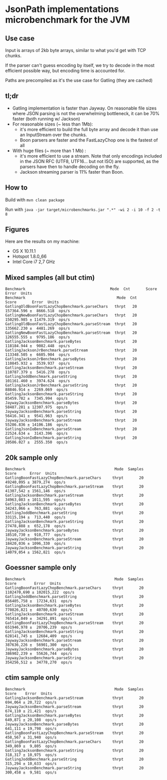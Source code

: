 # JsonPath implementations microbenchmark for the JVM

## Use case

Input is arrays of 2kb byte arrays, similar to what you'd get with TCP chunks.

If the parser can't guess encoding by itself, we try to decode in the most efficient possible way, but encoding time is accounted for.

Paths are precompiled as it's the use case for Gatling (they are cached)

## tl;dr

* Gatling implementation is faster than Jayway. On reasonable file sizes where JSON parsing is not the overwhelming bottleneck, it can be 70% faster (both running w/ Jackson)
* For reasonable sizes (~ less than 1Mb):
  * it's more efficient to build the full byte array and decode it than use an InputStream over the chunks.
  * Boon parsers are faster and the FastLazyChop one is the fastest of all
* With huge files (~ more than 1 Mb) :
  * it's more efficient to use a stream. Note that only encodings included in the JSON RFC (UTF8, UTF16... but not ISO) are supported, as the parsers have then to handle decoding on the fly.
  * Jackson streaming parser is 11% faster than Boon.

## How to

Build with `mvn clean package`

Run with `java -jar target/microbenchmarks.jar ".*" -wi 2 -i 10 -f 2 -t 8`

## Figures

Here are the results on my machine:

* OS X 10.11.1
* Hotspot 1.8.0_66
* Intel Core i7 2,7 GHz

## Mixed samples (all but ctim)

```
Benchmark                                      Mode  Cnt       Score       Error  Units
Benchmark                                         Mode  Cnt       Score       Error  Units
GatlingOldBoonFastLazyChopBenchmark.parseChars   thrpt   20  157364.596 ±  8666.518  ops/s
GatlingNewBoonFastLazyChopBenchmark.parseChars   thrpt   20  150295.985 ± 11479.319  ops/s
GatlingOldBoonFastLazyChopBenchmark.parseStream  thrpt   20  135662.230 ±  4481.269  ops/s
GatlingNewBoonFastLazyChopBenchmark.parseStream  thrpt   20  126555.555 ±  9795.186  ops/s
GatlingJacksonBenchmark.parseBytes               thrpt   20  118184.944 ±  9082.448  ops/s
GatlingJacksonJrBenchmark.parseStream            thrpt   20  113348.505 ±  6605.904  ops/s
GatlingJacksonJrBenchmark.parseBytes             thrpt   20  110845.932 ±  3539.937  ops/s
GatlingJacksonBenchmark.parseStream              thrpt   20  110787.379 ±  5416.278  ops/s
GatlingJoddBenchmark.parseString                 thrpt   20  101161.460 ±  3974.624  ops/s
GatlingJacksonJrBenchmark.parseString            thrpt   20   88846.914 ±  2269.069  ops/s
GatlingJacksonBenchmark.parseString              thrpt   20   85459.782 ±  7345.994  ops/s
JaywayJacksonBenchmark.parseBytes                thrpt   20   58487.281 ± 12307.975  ops/s
JaywayJacksonBenchmark.parseString               thrpt   20   56416.341 ±  9541.963  ops/s
JaywayJacksonBenchmark.parseStream               thrpt   20   55286.836 ± 14106.186  ops/s
GatlingJsonIoBenchmark.parseStream               thrpt   20   22524.634 ±  3143.396  ops/s
GatlingJsonIoBenchmark.parseString               thrpt   20   20586.027 ±  2555.350  ops/s
```

## 20k sample only

```
Benchmark                                        Mode  Samples      Score      Error  Units
GatlingBoonFastLazyChopBenchmark.parseChars     thrpt       20  49240,095 ± 3879,274  ops/s
GatlingBoonFastLazyChopBenchmark.parseStream    thrpt       20  41307,542 ± 1561,146  ops/s
GatlingJacksonBenchmark.parseStream             thrpt       20  34963,083 ± 1011,595  ops/s
GatlingJacksonBenchmark.parseBytes              thrpt       20  34243,066 ±  763,881  ops/s
GatlingJoddBenchmark.parseString                thrpt       20  33115,194 ±  713,440  ops/s
GatlingJacksonBenchmark.parseString             thrpt       20  27478,888 ±  652,178  ops/s
JaywayJacksonBenchmark.parseBytes               thrpt       20  18510,730 ±  910,777  ops/s
JaywayJacksonBenchmark.parseStream              thrpt       20  18420,036 ± 1096,330  ops/s
JaywayJacksonBenchmark.parseString              thrpt       20  14079,054 ± 1562,821  ops/s
```

## Goessner sample only

```
Benchmark                                        Mode  Samples        Score        Error  Units
GatlingBoonFastLazyChopBenchmark.parseChars     thrpt       20  1102470,690 ± 102015,222  ops/s
GatlingJoddBenchmark.parseString                thrpt       20   856405,758 ±  17234,631  ops/s
GatlingJacksonBenchmark.parseBytes              thrpt       20   770826,821 ±  40780,630  ops/s
GatlingJacksonBenchmark.parseStream             thrpt       20   765414,049 ±  34291,891  ops/s
GatlingBoonFastLazyChopBenchmark.parseStream    thrpt       20   651946,978 ±  20706,239  ops/s
GatlingJacksonBenchmark.parseString             thrpt       20   628141,745 ±  12684,409  ops/s
JaywayJacksonBenchmark.parseStream              thrpt       20   387636,226 ±  56901,300  ops/s
JaywayJacksonBenchmark.parseBytes               thrpt       20   386902,239 ±  55626,744  ops/s
JaywayJacksonBenchmark.parseString              thrpt       20   354256,512 ±  34778,270  ops/s
```

## ctim sample only

```
Benchmark                                        Mode  Samples    Score    Error  Units
GatlingJacksonBenchmark.parseStream             thrpt       20  694,064 ± 20,722  ops/s
JaywayJacksonBenchmark.parseStream              thrpt       20  674,110 ± 21,421  ops/s
GatlingJacksonBenchmark.parseBytes              thrpt       20  649,871 ± 20,108  ops/s
JaywayJacksonBenchmark.parseBytes               thrpt       20  641,111 ± 19,798  ops/s
GatlingBoonFastLazyChopBenchmark.parseStream    thrpt       20  458,567 ± 31,940  ops/s
GatlingBoonFastLazyChopBenchmark.parseChars     thrpt       20  349,869 ±  9,805  ops/s
GatlingJacksonBenchmark.parseString             thrpt       20  318,317 ± 10,975  ops/s
GatlingJoddBenchmark.parseString                thrpt       20  315,294 ± 10,633  ops/s
JaywayJacksonBenchmark.parseString              thrpt       20  300,458 ±  9,581  ops/s
```
